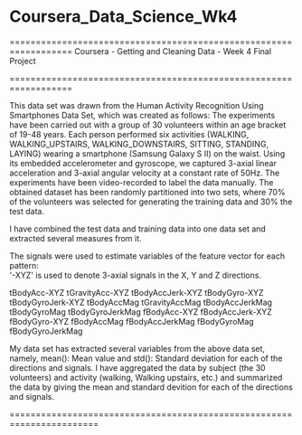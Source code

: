 # Coursera_Data_Science_Wk4
==================================================================
Coursera - Getting and Cleaning Data - Week 4
Final Project


==================================================================

This data set was drawn from the Human Activity Recognition Using Smartphones Data Set, which was created as follows:
	The experiments have been carried out with a group of 30 volunteers within an age bracket of 19-48 years. 
	Each person performed six activities (WALKING, WALKING_UPSTAIRS, WALKING_DOWNSTAIRS, SITTING, STANDING, LAYING) wearing a 
	smartphone (Samsung Galaxy S II) 
	on the waist. Using its embedded accelerometer and gyroscope, we captured 3-axial linear acceleration and 3-axial angular velocity 
	at a constant rate of 50Hz. 
	The experiments have been video-recorded to label the data manually. 
	The obtained dataset has been randomly partitioned into two sets, where 70% of the volunteers was selected for generating the training data and 30% 
	the test data.

I have combined the test data and training data into one data set and extracted several measures from it.

The signals were used to estimate variables of the feature vector for each pattern:  
'-XYZ' is used to denote 3-axial signals in the X, Y and Z directions.

tBodyAcc-XYZ
tGravityAcc-XYZ
tBodyAccJerk-XYZ
tBodyGyro-XYZ
tBodyGyroJerk-XYZ
tBodyAccMag
tGravityAccMag
tBodyAccJerkMag
tBodyGyroMag
tBodyGyroJerkMag
fBodyAcc-XYZ
fBodyAccJerk-XYZ
fBodyGyro-XYZ
fBodyAccMag
fBodyAccJerkMag
fBodyGyroMag
fBodyGyroJerkMag

My data set has extracted several variables from the above data set, namely, mean(): Mean value and std(): Standard deviation for each of the
directions and signals.
I have aggregated the data by subject (the 30 volunteers) and activity (walking, Walking upstairs, etc.) and summarized the data 
by giving the mean and standard devition for each of the directions and signals.

=======================================================================

